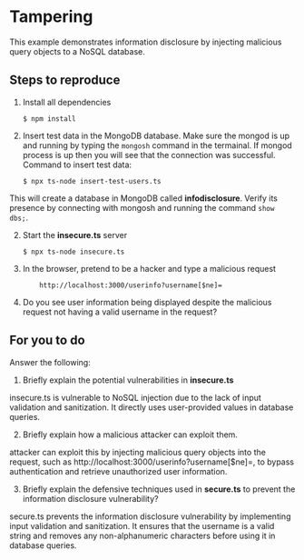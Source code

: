 # Tampering

This example demonstrates information disclosure by injecting malicious query objects to a NoSQL database.

## Steps to reproduce

1. Install all dependencies

    `$ npm install`

2. Insert test data in the MongoDB database. Make sure the mongod is up and running by typing the `mongosh` command in the termainal. If mongod process is up then you will see that the connection was successful. Command to insert test data:

    `$ npx ts-node insert-test-users.ts`

This will create a database in MongoDB called __infodisclosure__. Verify its presence by connecting with mongosh and running the command `show dbs;`.

2. Start the **insecure.ts** server

    `$ npx ts-node insecure.ts`

3. In the browser, pretend to be a hacker and type a malicious request

    ```
        http://localhost:3000/userinfo?username[$ne]=
    ```

4. Do you see user information being displayed despite the malicious request not having a valid username in the request?

## For you to do

Answer the following:

1. Briefly explain the potential vulnerabilities in **insecure.ts**

insecure.ts is vulnerable to NoSQL injection due to the lack of input validation and sanitization. It directly uses user-provided values in database queries.

2. Briefly explain how a malicious attacker can exploit them.

attacker can exploit this by injecting malicious query objects into the request, such as http://localhost:3000/userinfo?username[$ne]=, to bypass authentication and retrieve unauthorized user information.

3. Briefly explain the defensive techniques used in **secure.ts** to prevent the information disclosure vulnerability?

secure.ts prevents the information disclosure vulnerability by implementing input validation and sanitization. It ensures that the username is a valid string and removes any non-alphanumeric characters before using it in database queries.
